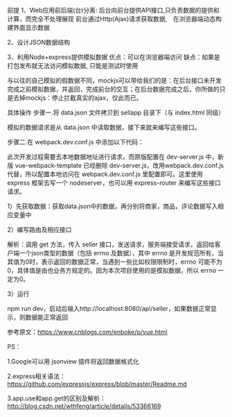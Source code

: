 前提
1、Web应用前后端(台)分离:
后台向前台提供API接口,只负责数据的提供和计算，而完全不处理展现
前台通过Http(Ajax)请求获取数据,　在浏览器端动态构建界面显示数据

2、设计JSON数据结构

3、利用Node+express提供模拟数据
优点：可以在浏览器端访问
缺点：如果是打包发布就无法访问模拟数据, 只能是测试时使用

与以往的自己模拟的假数据不同，mockjs可以带给我们的是：在后台接口未开发完成之前模拟数据，并返回，完成前台的交互；在后台数据完成之后，你所做的只是去掉mockjs：停止拦截真实的ajax，仅此而已。

具体操作
步骤一.将 data.json 文件拷贝到 sellapp 目录下（与 index.html 同级）

模拟的数据请求是从 data.json 中读取数据，接下来就来编写这些接口。

步骤二.在 webpack.dev.conf.js 中添加以下代码：

此次开发过程需要去本地数据地址进行请求，而原版配置在 dev-server.js 中，新版 vue-webpack-template 已经删除 dev-server.js，改用webpack.dev.conf.js代替，所以配置本地访问在 webpack.dev.conf.js 里配置即可。这里使用 express 框架去写一个 nodeserver，也可以用 express-router 来编写这些接口请求。

1）先获取数据：获取data.json中的数据，再分别将商家，商品，评论数据写入相应变量中

2）编写路由及相应接口

解析：调用 get 方法，传入 seller 接口，发送请求，服务端接受请求，返回给客户端一个json类型的数据（包括 errno 及数据），其中 errno 是开发规范所有，当其值为0时，表示返回的数据正常，当遇到一些比如权限限制时，errno 可能不为0，具体值是由也业务方规定的。因为本次项目使用的是模拟数据，所以 errno 一定为0。

3）运行

npm run dev，启动后输入http://localhost:8080/api/seller，如果数据正常显示，则数据能正常返回

参考原文：https://www.cnblogs.com/enboke/p/vue.html

PS：

1.Google可以用 jsonview 插件将返回数据格式化

2.express相关语法：https://github.com/expressjs/express/blob/master/Readme.md

3.app.use和app.get的区别及解析：http://blog.csdn.net/wthfeng/article/details/53366169
